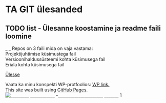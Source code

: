 # TA GIT ülesanded
<a name="readme-top"></a>
## TODO list - Ülesanne koostamine ja readme faili loomine
_ _ Repos on 3 faili mida on vaja vastama:</br>
  Projektijuhtimise küsimustega fail</br>
  Versioonihaldussüsteemi kohta küsimusega fail</br>
  Eriala kohta küsimusega fail</br>


<a href="#readme-top">Ülesse</a>

Vaata ka minu konspekti WP-protfoolios:
<a href="https://anastassiakostjuk24.thkit.ee/wp/" target="_blank">WP link.</a></br>
This site was built using [GitHub Pages](https://pages.github.com/).
![_________ ____________ __-________________________ _______ 1](https://github.com/user-attachments/assets/a0fa6246-e42e-40e7-962f-41adce927f09)

